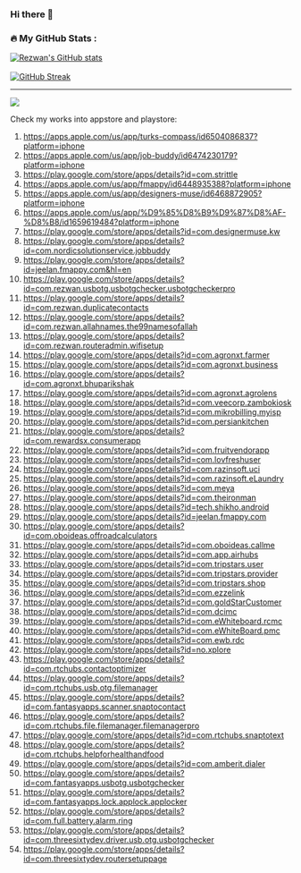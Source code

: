 ### Hi there 👋

<!-- ### 📊 Github Stats

  <p align="center"> <img src="https://github-readme-stats.vercel.app/api?username=rrsaikat&count_private=true&show_icons=true&include_all_commits=true" alt="RRSaikat | Stats" /> -->
  
  ### 🔥 My GitHub Stats :
[![Rezwan's GitHub stats](https://github-readme-stats.vercel.app/api?username=rrsaikat&show_icons=true&theme=vue-dark&hide_border=true&date_format=M%20j%5B%2C%20Y%5D)](https://github.com/rrsaikat/github-readme-stats) <br> <br>
[![GitHub Streak](http://github-readme-streak-stats.herokuapp.com?user=rrsaikat&theme=vue-dark&hide_border=true&date_format=M%20j%5B%2C%20Y%5D)](https://git.io/streak-stats)
<hr>

[![](https://visitcount.itsvg.in/api?id=rrsaikat&label=Profile%20Views&color=3&icon=0&pretty=false)](https://visitcount.itsvg.in)


<!--
**rrsaikat/RRSaikat** is a ✨ _special_ ✨ repository because its `README.md` (this file) appears on your GitHub profile.

Here are some ideas to get you started:

- 🔭 I’m currently working on ...
- 🌱 I’m currently learning ...
- 👯 I’m looking to collaborate on ...
- 🤔 I’m looking for help with ...
- 💬 Ask me about ...
- 📫 How to reach me: ...
- 😄 Pronouns: ...
- ⚡ Fun fact: ...
-->

Check my works into appstore and playstore:

1.  https://apps.apple.com/us/app/turks-compass/id6504086837?platform=iphone
2.  https://apps.apple.com/us/app/job-buddy/id6474230179?platform=iphone
3.  https://play.google.com/store/apps/details?id=com.strittle
4.  https://apps.apple.com/us/app/fmappy/id6448935388?platform=iphone
5.  https://apps.apple.com/us/app/designers-muse/id6468872905?platform=iphone
6.  https://apps.apple.com/us/app/%D9%85%D8%B9%D9%87%D8%AF-%D8%B8/id1659619484?platform=iphone
7.  https://play.google.com/store/apps/details?id=com.designermuse.kw
8.  https://play.google.com/store/apps/details?id=com.nordicsolutionservice.jobbuddy
9.  https://play.google.com/store/apps/details?id=jeelan.fmappy.com&hl=en
10. https://play.google.com/store/apps/details?id=com.rezwan.usbotg.usbotgchecker.usbotgcheckerpro
11. https://play.google.com/store/apps/details?id=com.rezwan.duplicatecontacts
12. https://play.google.com/store/apps/details?id=com.rezwan.allahnames.the99namesofallah
13. https://play.google.com/store/apps/details?id=com.rezwan.routeradmin.wifisetup
14. https://play.google.com/store/apps/details?id=com.agronxt.farmer
15. https://play.google.com/store/apps/details?id=com.agronxt.business
16. https://play.google.com/store/apps/details?id=com.agronxt.bhuparikshak
17. https://play.google.com/store/apps/details?id=com.agronxt.agrolens
18. https://play.google.com/store/apps/details?id=com.veecorp.zambokiosk
19. https://play.google.com/store/apps/details?id=com.mikrobilling.myisp
20. https://play.google.com/store/apps/details?id=com.persiankitchen
21. https://play.google.com/store/apps/details?id=com.rewardsx.consumerapp
22. https://play.google.com/store/apps/details?id=com.fruitvendorapp
23. https://play.google.com/store/apps/details?id=com.lovfreshuser
24. https://play.google.com/store/apps/details?id=com.razinsoft.uci
25. https://play.google.com/store/apps/details?id=com.razinsoft.eLaundry
26. https://play.google.com/store/apps/details?id=com.meya
27. https://play.google.com/store/apps/details?id=com.theironman
28. https://play.google.com/store/apps/details?id=tech.shikho.android
29. https://play.google.com/store/apps/details?id=jeelan.fmappy.com
30. https://play.google.com/store/apps/details?id=com.oboideas.offroadcalculators
31. https://play.google.com/store/apps/details?id=com.oboideas.callme
32. https://play.google.com/store/apps/details?id=com.app.airhubs
33. https://play.google.com/store/apps/details?id=com.tripstars.user
34. https://play.google.com/store/apps/details?id=com.tripstars.provider
35. https://play.google.com/store/apps/details?id=com.tripstars.shop
36. https://play.google.com/store/apps/details?id=com.ezzelink
37. https://play.google.com/store/apps/details?id=com.goldStarCustomer
38. https://play.google.com/store/apps/details?id=com.dcimc
39. https://play.google.com/store/apps/details?id=com.eWhiteboard.rcmc
40. https://play.google.com/store/apps/details?id=com.eWhiteBoard.pmc
41. https://play.google.com/store/apps/details?id=com.ewb.rdc
42. https://play.google.com/store/apps/details?id=no.xplore
43. https://play.google.com/store/apps/details?id=com.rtchubs.contactoptimizer
44. https://play.google.com/store/apps/details?id=com.rtchubs.usb.otg.filemanager
45. https://play.google.com/store/apps/details?id=com.fantasyapps.scanner.snaptocontact
46. https://play.google.com/store/apps/details?id=com.rtchubs.file.filemanager.filemanagerpro
47. https://play.google.com/store/apps/details?id=com.rtchubs.snaptotext
48. https://play.google.com/store/apps/details?id=com.rtchubs.helpforhealthandfood
49. https://play.google.com/store/apps/details?id=com.amberit.dialer
50. https://play.google.com/store/apps/details?id=com.fantasyapps.usbotg.usbotgchecker
51. https://play.google.com/store/apps/details?id=com.fantasyapps.lock.applock.applocker
52. https://play.google.com/store/apps/details?id=com.full.battery.alarm.ring
53. https://play.google.com/store/apps/details?id=com.threesixtydev.driver.usb.otg.usbotgchecker
54. https://play.google.com/store/apps/details?id=com.threesixtydev.routersetuppage
